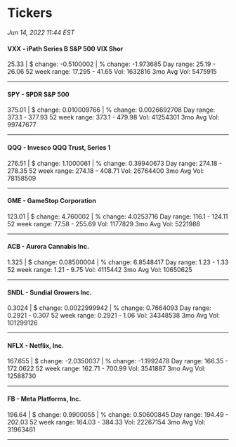 # Tickers
*Jun 14, 2022 11:44 EST*

#### VXX - iPath Series B S&P 500 VIX Shor
25.33 | $ change: -0.5100002 | % change: -1.973685
Day range: 25.19 - 26.06 52 week range: 17.295 - 41.65
Vol: 1632816 3mo Avg Vol: 5475915

---

#### SPY - SPDR S&P 500
375.01 | $ change: 0.010009766 | % change: 0.0026692708
Day range: 373.1 - 377.93 52 week range: 373.1 - 479.98
Vol: 41254301 3mo Avg Vol: 99747677

---

#### QQQ - Invesco QQQ Trust, Series 1
276.51 | $ change: 1.1000061 | % change: 0.39940673
Day range: 274.18 - 278.35 52 week range: 274.18 - 408.71
Vol: 26764400 3mo Avg Vol: 78158509

---

#### GME - GameStop Corporation
123.01 | $ change: 4.760002 | % change: 4.0253716
Day range: 116.1 - 124.11 52 week range: 77.58 - 255.69
Vol: 1177829 3mo Avg Vol: 5221988

---

#### ACB - Aurora Cannabis Inc.
1.325 | $ change: 0.08500004 | % change: 6.8548417
Day range: 1.23 - 1.33 52 week range: 1.21 - 9.75
Vol: 4115442 3mo Avg Vol: 10650625

---

#### SNDL - Sundial Growers Inc.
0.3024 | $ change: 0.0022999942 | % change: 0.7664093
Day range: 0.2921 - 0.307 52 week range: 0.2921 - 1.06
Vol: 34348538 3mo Avg Vol: 101299126

---

#### NFLX - Netflix, Inc.
167.655 | $ change: -2.0350037 | % change: -1.1992478
Day range: 166.35 - 172.0622 52 week range: 162.71 - 700.99
Vol: 3541887 3mo Avg Vol: 12588730

---

#### FB - Meta Platforms, Inc.
196.64 | $ change: 0.9900055 | % change: 0.50600845
Day range: 194.49 - 202.03 52 week range: 164.03 - 384.33
Vol: 22267154 3mo Avg Vol: 31963461

---

